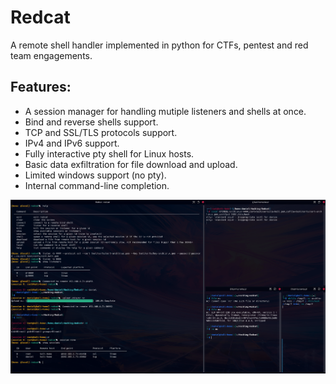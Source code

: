 # Redcat

A remote shell handler implemented in python for CTFs, pentest and red team engagements.

## Features:
* A session manager for handling mutiple listeners and shells at once.
* Bind and reverse shells support.
* TCP and SSL/TLS protocols support.
* IPv4 and IPv6 support.
* Fully interactive pty shell for Linux hosts.
* Basic data exfiltration for file download and upload.
* Limited windows support (no pty).
* Internal command-line completion.

![redcat.png](img/redcat.png)
